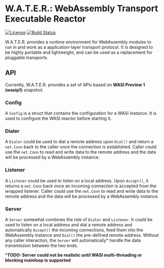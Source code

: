 # W.A.T.E.R.: WebAssembly Transport Executable Reactor
[![License](https://img.shields.io/badge/License-Apache_2.0-yellowgreen.svg)](https://opensource.org/licenses/Apache-2.0) [![Build Status](https://github.com/gaukas/water/actions/workflows/go.yml/badge.svg?branch=master)](https://github.com/gaukas/water/actions/workflows/go.yml) 

W.A.T.E.R. provides a runtime environment for WebAssembly modules to run in and work as a application-layer transport protocol. It is designed to be highly portable and lightweight, and can be used as a replacement for pluggable transports.

## API 

Currently, W.A.T.E.R. provides a set of APIs based on **WASI Preview 1 (wasip1)** snapshot. 

### Config
A `Config` is a struct that contains the configuration for a WASI instance. It is used to configure the WASI reactor before starting it. 

### Dialer 

A `Dialer` could be used to dial a remote address upon `Dial()` and return a `net.Conn` back to the caller once the connection is established. Caller could use the `net.Conn` to read and write data to the remote address and the data will be processed by a WebAssembly instance.

### Listener

A `Listener` could be used to listen on a local address. Upon `Accept()`, it returns a `net.Conn` back once an incoming connection is accepted from the wrapped listener. Caller could use the `net.Conn` to read and write data to the remote address and the data will be processed by a WebAssembly instance.

### Server

A `Server` somewhat combines the role of `Dialer` and `Listener`. It could be used to listen on a local address and dial a remote address and automatically `Accept()` the incoming connections, feed them into the WebAssembly instance and `Dial()` the pre-defined remote address. Without any caller interaction, the `Server` will automatically* handle the data transmission between the two ends.

***TODO: Server could not be realistic until WASI multi-threading or blocking mainloop is supported**